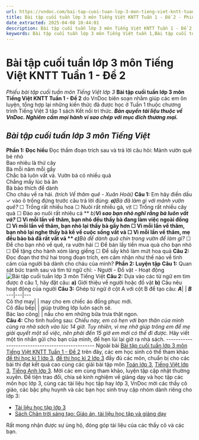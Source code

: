 ```yaml
---
url: https://vndoc.com/bai-tap-cuoi-tuan-lop-3-mon-tieng-viet-kntt-tuan-1-de-2-272714
title: Bài tập cuối tuần lớp 3 môn Tiếng Việt KNTT Tuần 1 - Đề 2 - Phiếu bài tập cuối tuần môn Tiếng Việt lớp 3 - VnDoc.com
date_extracted: 2025-04-08 10:44:01
description: Bài tập cuối tuần lớp 3 môn Tiếng Việt KNTT Tuần 1 - Đề 2 do VnDoc biên soạn gồm các dạng bài tập cơ bản cho các em HS tự ôn luyện tại nhà.
keywords: Bài tập cuối tuần lớp 3 môn Tiếng Việt tuần 1,Bài tập cuối tuần lớp 3 môn Tiếng Việt KNTT,bài tập cuối tuần lớp 3,bài tập cuối tuần,phiếu bài tập cuối tuần,bài tập cuối tuần môn tiếng việt lớp 3,bài tập cuối tuần lớp 3 môn tiếng việt,phiếu bài tập cuối tuần lớp 3,phiếu bài tập cuối tuần lớp 3 môn tiếng việt,phiếu bài tập cuối tuần môn tiếng việt lớp 3,tiếng việt,tiếng việt lớp 3,học tiếng việt,tiếng việt lớp 3 tập 2,tiếng việt lớp 3 tập 1,tiếng việt 3,bài tập tiếng việt,luyện từ và câu
---
```


# Bài tập cuối tuần lớp 3 môn Tiếng Việt KNTT Tuần 1 - Đề 2
 _Phiếu bài tập cuối tuần môn Tiếng Việt lớp 3_
**Bài tập cuối tuần lớp 3 môn Tiếng Việt KNTT Tuần 1 - Đề 2** do VnDoc biên soạn nhằm giúp các em ôn luyện, tổng hợp lại những kiến thức đã được học ở Tuần 1 thuộc chương trình Tiếng Việt 3 tập 1 sách Kết nối tri thức.
**_Bản quyền tài liệu thuộc về VnDoc. Nghiêm cấm mọi hành vi sao chép với mục đích thương mại._**
## _**Bài tập cuối tuần lớp 3 môn Tiếng Việt**_
**Phần 1: Đọc hiểu**
Đọc thầm đoạn trích sau và trả lời câu hỏi:
Mảnh vườn quê bé nhỏ  
Bao nhiêu là thứ cây  
Bà mỗi năm mỗi gầy  
Chắc bà luôn vất vả.
Vườn bà có nhiều quả  
Chẳng mấy lúc bà ăn  
Bà bảo thích để dành  
Cho cháu về ra hái.
_\(trích Về thăm quê - Xuân Hoài\)_
**Câu 1:** Em hãy điền dấu ✓ vào ô trống đứng trước câu trả lời đúng:
**_a\)_**_Bà đã làm gì với mảnh vườn quê?_
☐ Trồng rất nhiều hoa
☐ Nuôi rất nhiều gà, vịt
☐ Trồng rất nhiều cây quả
☐ Đào ao nuôi rất nhiêu cá
** _b\)_**_Vì sao bạn nhỏ nghĩ rằng bà luôn vất vả?_
☐ Vì mỗi lần về thăm, bạn nhỏ đều thấy bà đang làm việc ngoài đồng
☐ Vì mỗi lần về thăm, bạn nhỏ lại thấy bà gầy hơn
☐ Vì mỗi lần về thăm, bạn nhỏ lại nghe thấy bà kể về cuộc sống vất vả
☐ Vì mỗi lần về thăm, mẹ đều bảo bà đã rất vất vả
** _c\)_**_Bà để dành quả chín trong vườn để làm gì?_
☐ Để cho bạn nhỏ về quê, ra vườn hái
☐ Để bán lấy tiền mua quà cho bạn nhỏ
☐ Để tặng cho hành xóm láng giềng
☐ Để sấy khô làm mứt hoa quả
**Câu 2:** Đọc đoạn thơ thứ hai trong đoạn trích, em cảm nhận như thế nào về tình cảm của người bà dành cho cháu của mình?
**Phần 2: Luyện tập**
**Câu 1:** Quan sát bức tranh sau và tìm từ ngữ chỉ:
\- Người
\- Đồ vật
\- Hoạt động
![Bài tập cuối tuần lớp 3 môn Tiếng Việt](https://i.vdoc.vn/data/image/2022/08/06/bai-tap-cuoi-tuan-lop-3-mon-tieng-viet-kntt-tuan-1-de-2-1.jpg)
**Câu 2:** Dựa vào các từ ngữ em tìm được ở câu 1, hãy đặt câu:
**a\)** Giới thiệu về người hoặc đồ vật
**b\)** Câu nêu hoạt động của người
**Câu 3:** Ghép từ ngữ ở cột A với cột B để tạo câu:
_**A**_| |  _**B**_  
---|---|---  
Cô thợ may| | may cho em chiếc áo đồng phục mới.  
Cô đầu bếp| | giúp trường lớp luôn sạch sẽ.  
Bác lao công| | nấu cho em những bữa trưa thật ngon.  
**Câu 4:** Cho tình huống sau:
_Chiều nay, em có hẹn với bạn thân của mình cùng ra nhà sách vào lúc 14 giờ. Tuy nhiên, vì mẹ nhờ giúp trông em để mẹ giải quyết một số việc, nên phải đến 15 giờ em mới có thể đi được._
Hãy viết một tin nhắn gửi cho bạn của mình, để hẹn lùi lại giờ ra nhà sách.
\------------------------------------------------
Ngoài bài [Bài tập cuối tuần lớp 3 môn Tiếng Việt KNTT Tuần 1 - Đề 2](<https://vndoc.com/bai-tap-cuoi-tuan-lop-3-mon-tieng-viet-kntt-tuan-1-de-2-272714>) trên đây, các em học sinh có thể tham khảo [đề thi học kì 1 lớp 3](<https://vndoc.com/de-thi-hoc-ki-1-lop3>), [đề thi học kì 2 lớp 3](<https://vndoc.com/de-thi-hoc-ki-2-lop3>) đầy đủ các môn, chuẩn bị cho các bài thi đạt kết quả cao cùng các giải bài tập môn [Toán lớp 3](<https://vndoc.com/toan-lop-3-kntt>), [Tiếng Việt lớp 3](<https://vndoc.com/tieng-viet-lop-3-kntt-tap1>), [Tiếng Anh lớp 3](<https://vndoc.com/tieng-anh-lop3>). Mời các em cùng tham khảo, luyện tập cập nhật thường xuyên.
Để tiện trao đổi, chia sẻ kinh nghiệm về giảng dạy và học tập các môn học lớp 3, cùng các tài liệu học tập hay lớp 3, VnDoc mời các thầy cô giáo, các bậc phụ huynh và các bạn học sinh truy cập nhóm dành riêng cho lớp 3:
  * [Tài liệu học tập lớp 3](</goto?u=aHR0cHM6Ly93d3cuZmFjZWJvb2suY29tL2dyb3Vwcy9UYWkubGlldS5ob2MudGFwLmxvcC4zLlZORE9D>)
  * [Sách Chân trời sáng tạo: Giáo án, tài liệu học tập và giảng dạy](<https://vndoc.com/goto?q=aHR0cHM6Ly93d3cuZmFjZWJvb2suY29tL2dyb3Vwcy8zOTc3ODM0NjEyMDQ1MDY%3D>)

Rất mong nhận được sự ủng hộ, đóng góp tài liệu của các thầy cô và các bạn.
